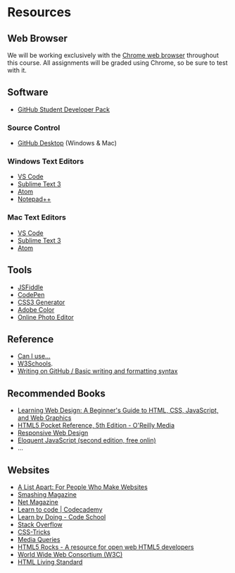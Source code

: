 # Resources

## Web Browser
We will be working exclusively with the [Chrome web browser](https://www.google.com/chrome/) throughout this course. All assignments will be graded using Chrome, so be sure to test with it.

## Software

- [GitHub Student Developer Pack](https://education.github.com/pack)

### Source Control
- [GitHub Desktop](https://desktop.github.com) (Windows & Mac)

### Windows Text Editors
- [VS Code](https://code.visualstudio.com)
- [Sublime Text 3](https://www.sublimetext.com/)
- [Atom](https://atom.io/)
- [Notepad++](http://notepad-plus-plus.org/)

### Mac Text Editors
- [VS Code](https://code.visualstudio.com/docs/setup/mac)
- [Sublime Text 3](https://www.sublimetext.com/3)
- [Atom](https://atom.io/)

## Tools
- [JSFiddle](https://jsfiddle.net/)
- [CodePen](http://codepen.io/)
- [CSS3 Generator](http://css3generator.com/)
- [Adobe Color](https://color.adobe.com/create/color-wheel//)
- [Online Photo Editor](http://pixlr.com/editor/)

## Reference
- [Can I use...](http://caniuse.com/)
- [W3Schools](http://www.w3schools.com).
- [Writing on GitHub / Basic writing and formatting syntax ](https://help.github.com/articles/basic-writing-and-formatting-syntax/)

## Recommended Books
- [Learning Web Design: A Beginner's Guide to HTML, CSS, JavaScript, and Web Graphics](https://www.amazon.com/Learning-Web-Design-Beginners-JavaScript/dp/1449319270/)
- [HTML5 Pocket Reference, 5th Edition - O'Reilly Media](http://shop.oreilly.com/product/0636920029274.do)
- [Responsive Web Design](http://www.abookapart.com/products/responsive-web-design)
- [Eloquent JavaScript
(second edition, free onlin)](http://eloquentjavascript.net/)
- ...

## Websites
- [A List Apart: For People Who Make Websites](http://alistapart.com/)
- [Smashing Magazine](http://www.smashingmagazine.com/)
- [Net Magazine](http://www.creativebloq.com/net-magazine)
- [Learn to code | Codecademy](https://www.codecademy.com/)
- [Learn by Doing - Code School](https://www.codeschool.com/)
- [Stack Overflow](https://stackoverflow.com/)
- [CSS-Tricks](https://css-tricks.com/)
- [Media Queries](https://mediaqueri.es/)
- [HTML5 Rocks - A resource for open web HTML5 developers](https://www.html5rocks.com/en/)
- [World Wide Web Consortium (W3C)](https://www.w3.org/)
- [HTML Living Standard](https://html.spec.whatwg.org/multipage/)
